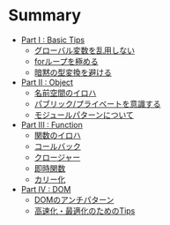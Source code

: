 # Summary


* [Part I : Basic Tips][010]
    * [グローバル変数を乱用しない][011]
    * [forループを極める][012]
    * [暗黙の型変換を避ける][013]
* [Part II : Object][020]
    * [名前空間のイロハ][021]
    * [パブリック/プライベートを意識する][022]
    * [モジュールパターンについて][023]
* [Part III : Function][030]
    * [関数のイロハ][031]
    * [コールバック][032]
    * [クロージャー][033]
    * [即時関数][034]
    * [カリー化][035]
* [Part IV : DOM][040]
    * [DOMのアンチパターン][041]
    * [高速化・最適化のためのTips][042]


[010]:part01/README.md
[011]:part01/avoid_abusing_global_variables.md
[012]:part01/for_loop.md
[013]:part01/avoid_implicit_typecast.md

[020]:part02/README.md
[021]:part02/namespace.md
[022]:part02/public_and_private.md
[023]:part02/module_pattern.md

[030]:part03/README.md
[031]:part03/function.md
[032]:part03/callback.md
[033]:part03/closure.md
[034]:part03/immediate_function.md
[035]:part03/currying.md

[040]:part04/README.md
[041]:part04/dom_anti_pattern.md
[042]:part04/tips_for_enhancement.md